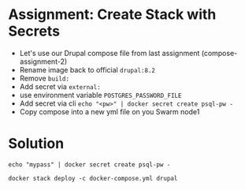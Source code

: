 # Assignment: Create Stack with Secrets

* Let's use our Drupal compose file from last assignment (compose-assignment-2)
* Rename image back to official `drupal:8.2`
* Remove `build:`
* Add secret via `external:`
* use environment variable `POSTGRES_PASSWORD_FILE`
* Add secret via cli `echo "<pw>" | docker secret create psql-pw -`
* Copy compose into a new yml file on you Swarm node1

# Solution

```
echo "mypass" | docker secret create psql-pw -

docker stack deploy -c docker-compose.yml drupal
```
